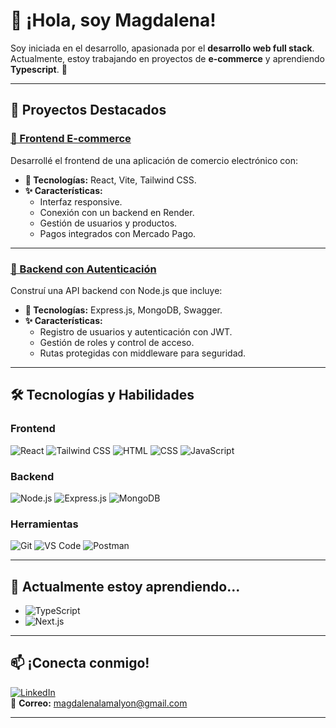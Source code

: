 # 👋 ¡Hola, soy **Magdalena**!

Soy iniciada en el desarrollo, apasionada por el **desarrollo web full stack**. Actualmente, estoy trabajando en proyectos de **e-commerce** y aprendiendo **Typescript**. 🚀

---

## 🌟 **Proyectos Destacados**

### [📂 Frontend E-commerce](https://github.com/MagdalenaLama/Proyecto_07_E-commerce_FullStack)
Desarrollé el frontend de una aplicación de comercio electrónico con:
- **🔧 Tecnologías:** React, Vite, Tailwind CSS.
- **✨ Características:**  
  - Interfaz responsive.  
  - Conexión con un backend en Render.  
  - Gestión de usuarios y productos.  
  - Pagos integrados con Mercado Pago.  

---

### [📂  Backend con Autenticación](https://github.com/MagdalenaLama/Proyecto_06_Aplicacion-Backend-con-Autorizacion)
Construí una API backend con Node.js que incluye:
- **🔧 Tecnologías:** Express.js, MongoDB, Swagger.
- **✨ Características:**  
  - Registro de usuarios y autenticación con JWT.  
  - Gestión de roles y control de acceso.  
  - Rutas protegidas con middleware para seguridad.  

---

## 🛠️ **Tecnologías y Habilidades**
### **Frontend**
![React](https://img.shields.io/badge/-React-61DAFB?logo=react&logoColor=white&style=flat-square)
![Tailwind CSS](https://img.shields.io/badge/-Tailwind%20CSS-06B6D4?logo=tailwindcss&logoColor=white&style=flat-square)
![HTML](https://img.shields.io/badge/-HTML-E34F26?logo=html5&logoColor=white&style=flat-square)
![CSS](https://img.shields.io/badge/-CSS-1572B6?logo=css3&logoColor=white&style=flat-square)
![JavaScript](https://img.shields.io/badge/-JavaScript-F7DF1E?logo=javascript&logoColor=black&style=flat-square)

### **Backend**
![Node.js](https://img.shields.io/badge/-Node.js-339933?logo=nodedotjs&logoColor=white&style=flat-square)
![Express.js](https://img.shields.io/badge/-Express.js-000000?logo=express&logoColor=white&style=flat-square)
![MongoDB](https://img.shields.io/badge/-MongoDB-47A248?logo=mongodb&logoColor=white&style=flat-square)

### **Herramientas**
![Git](https://img.shields.io/badge/-Git-F05032?logo=git&logoColor=white&style=flat-square)
![VS Code](https://img.shields.io/badge/-VS%20Code-007ACC?logo=visualstudiocode&logoColor=white&style=flat-square)
![Postman](https://img.shields.io/badge/-Postman-FF6C37?logo=postman&logoColor=white&style=flat-square)

---

## 🌱 **Actualmente estoy aprendiendo...**
- ![TypeScript](https://img.shields.io/badge/-TypeScript-3178C6?logo=typescript&logoColor=white&style=flat-square)  
- ![Next.js](https://img.shields.io/badge/-Next.js-000000?logo=nextdotjs&logoColor=white&style=flat-square)  

---

## 📫 **¡Conecta conmigo!**
[![LinkedIn](https://img.shields.io/badge/-LinkedIn-0A66C2?logo=linkedin&logoColor=white&style=flat-square)](https://www.linkedin.com/in/magdalena-lama/)  
📧 **Correo:** [magdalenalamalyon@gmail.com](mailto:magdalenalamalyon@gmail.com)

---
